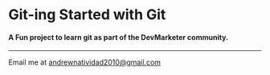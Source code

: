 # Git-ing Started with Git

#### A Fun project to learn git as part of the **DevMarketer** community.

___

Email me at [andrewnatividad2010@gmail.com](Mailto:andrewnatividad2010@gmail.com)